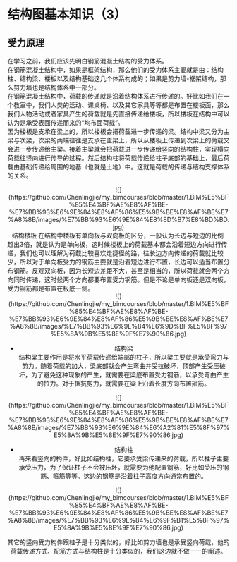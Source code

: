 # 结构图基本知识（3）  
## 受力原理
在学习之前，我们应该先明白钢筋混凝土结构的受力体系。  
在钢筋混凝土结构中，如果是框架结构，那么他们的受力体系主要就是由：结构柱、结构梁、楼板以及结构基础这几个体系构成的；如果是剪力墙-框架结构，那么剪力墙也是结构体系中一部分。  
在钢筋混凝土结构中，荷载的传递就是沿着结构体系进行传递的。好比如我们在一个教室中，我们人类的活动、课桌椅、以及其它家具等等都是布置在楼板面，那么我们人物活动或者家具产生的荷载就是先直接传递给楼板，所以楼板在结构中可以认为是承受表面传递而来的“均布面荷载”。  
因为楼板是支承在梁上的，所以楼板会把荷载进一步传递的梁。结构中梁又分为主梁与次梁，次梁的两端往往是支承在主梁上，所以从楼板上传递到次梁上的荷载又会进一步传递给主梁。接着主梁就会把荷载进一步传递给竖向的结构柱，实现横向荷载往竖向进行传导的过程。然后结构柱将荷载传递给柱子底部的基础上，最后荷载由基础传递给周围的地基（也就是土地）中。这就是荷载的传递与结构支撑体系的关系。  
<div align=center>
![](https://github.com/Chenlingjie/my_bimcourses/blob/master/1.BIM%E5%BF%85%E4%BF%AE%E8%AF%BE-%E7%BB%93%E6%9E%84%E8%AF%86%E5%9B%BE%E8%AF%BE%E7%A8%8B/images/%E7%BB%93%E6%9E%84%E8%8D%B7%E8%BD%BD.jpg) 

<div align=left>
- 结构楼板  
在结构中楼板有单向板与双向板的区分，一般认为长边与短边的比例超出3倍，就是认为是单向板，这时候楼板上的荷载基本都会沿着短边方向进行传递，我们也可以理解为荷载比较喜欢走捷径的路，往长边方向传递的荷载就比较少，所以对于单向板受力的钢筋主要就是沿着短边进行布置，长边可以适当布置分布钢筋。反观双向板，因为长短边差距不大，甚至是相当的，所以荷载就会两个方向同时传递，这时候两个方向都要布置受力钢筋。但是不论是单向板还是双向板，受力钢筋都是布置在板底一侧。  
<div align=center>
  ![](https://github.com/Chenlingjie/my_bimcourses/blob/master/1.BIM%E5%BF%85%E4%BF%AE%E8%AF%BE-%E7%BB%93%E6%9E%84%E8%AF%86%E5%9B%BE%E8%AF%BE%E7%A8%8B/images/%E7%BB%93%E6%9E%84%E6%9D%BF%E5%8F%97%E5%8A%9B%E5%8E%9F%E7%90%86.jpg)

- 结构梁  
结构梁主要作用是将水平荷载传递给端部的柱子，所以梁主要就是承受弯力与剪力。随着荷载的加大，梁底部就会产生弯曲并受拉破坏，顶部产生受压破坏，为了避免这种现象的产生，就需要在梁底布置受力钢筋，以承受弯曲产生的拉力。对于抵抗剪力，就需要在梁上沿着长度方向布置箍筋。  
<div align=center>
  ![](https://github.com/Chenlingjie/my_bimcourses/blob/master/1.BIM%E5%BF%85%E4%BF%AE%E8%AF%BE-%E7%BB%93%E6%9E%84%E8%AF%86%E5%9B%BE%E8%AF%BE%E7%A8%8B/images/%E7%BB%93%E6%9E%84%E6%A2%81%E5%8F%97%E5%8A%9B%E5%8E%9F%E7%90%86.jpg)

- 结构柱  
再来看竖向的构件，好比如结构柱，它要承受梁传递来的荷载，所以柱子主要承受压力，为了保证柱子不会被压坏，就需要为他配置钢筋，好比如受压的钢筋、箍筋等等。这边的钢筋是沿着柱子高度方向通常布置的。  
<div align=center>
  ![](https://github.com/Chenlingjie/my_bimcourses/blob/master/1.BIM%E5%BF%85%E4%BF%AE%E8%AF%BE-%E7%BB%93%E6%9E%84%E8%AF%86%E5%9B%BE%E8%AF%BE%E7%A8%8B/images/%E7%BB%93%E6%9E%84%E6%9F%B1%E5%8F%97%E5%8A%9B%E5%8E%9F%E7%90%86.jpg)

其它的竖向受力构件跟柱子是十分类似的，好比如剪力墙也是承受竖向荷载，他的荷载传递方式、配筋方式与结构柱是十分类似的，我们这边就不做一一的阐述。